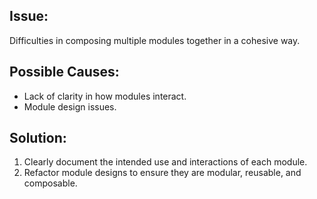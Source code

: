 ## Issue:

Difficulties in composing multiple modules together in a cohesive way.

## Possible Causes:

- Lack of clarity in how modules interact.
- Module design issues.

## Solution:

1. Clearly document the intended use and interactions of each module.
2. Refactor module designs to ensure they are modular, reusable, and composable.
